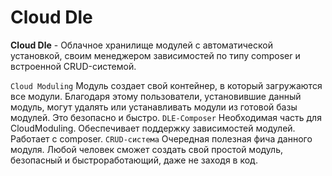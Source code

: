 # Cloud Dle
**Cloud Dle** - Облачное хранилище модулей с автоматической установкой, своим менеджером зависимостей по типу composer и встроенной CRUD-системой. 

`Cloud Moduling`
Модуль создает свой контейнер, в который загружаются все модули. Благодаря этому пользователи, установившие данный модуль, могут удалять или устанавливать модули из готовой базы модулей. Это безопасно и быстро.
`DLE-Composer`
Необходимая часть для CloudModuling. Обеспечивает поддержку зависимостей модулей. Работает с composer.
`CRUD-система`
Очередная полезная фича данного модуля. Любой человек сможет создать свой простой модуль, безопасный и быстроработающий, даже не заходя в код.

